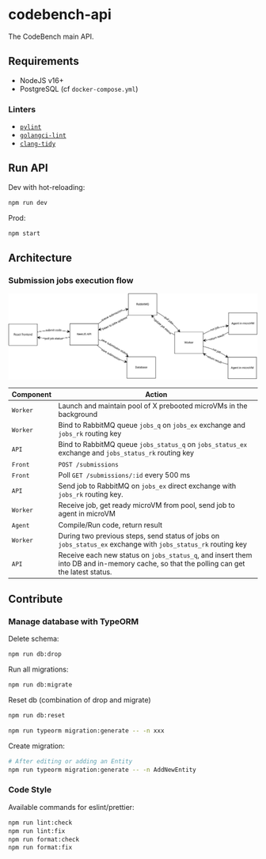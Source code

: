 # codebench-api

The CodeBench main API.

## Requirements

- NodeJS v16+
- PostgreSQL (cf `docker-compose.yml`)

### Linters

- [`pylint`](https://www.pylint.org/)
- [`golangci-lint`](https://github.com/golangci/golangci-lint)
- [`clang-tidy`](https://clang.llvm.org/extra/clang-tidy/)

## Run API

Dev with hot-reloading:

```sh
npm run dev
```

Prod:

```sh
npm start
```

## Architecture

### Submission jobs execution flow

![](./doc/assets/submission.svg)

| Component | Action                                                                                                                                  |
| --------- | --------------------------------------------------------------------------------------------------------------------------------------- |
| `Worker`  | Launch and maintain pool of X prebooted microVMs in the background                                                                      |
| `Worker`  | Bind to RabbitMQ queue `jobs_q` on `jobs_ex` exchange and `jobs_rk` routing key                                                         |
| `API`     | Bind to RabbitMQ queue `jobs_status_q` on `jobs_status_ex` exchange and `jobs_status_rk` routing key                                    |
| `Front`   | `POST /submissions`                                                                                                                     |
| `Front`   | Poll `GET /submissions/:id` every 500 ms                                                                                                |
| `API`     | Send job to RabbitMQ on `jobs_ex` direct exchange with `jobs_rk` routing key.                                                           |
| `Worker`  | Receive job, get ready microVM from pool, send job to agent in microVM                                                                  |
| `Agent`   | Compile/Run code, return result                                                                                                         |
| `Worker`  | During two previous steps, send status of jobs on `jobs_status_ex` exchange with `jobs_status_rk` routing key                           |
| `API`     | Receive each new status on `jobs_status_q`, and insert them into DB and in-memory cache, so that the polling can get the latest status. |

## Contribute

### Manage database with TypeORM

Delete schema:

```sh
npm run db:drop
```

Run all migrations:

```sh
npm run db:migrate
```

Reset db (combination of drop and migrate)

```sh
npm run db:reset
```

```sh
npm run typeorm migration:generate -- -n xxx
```

Create migration:

```sh
# After editing or adding an Entity
npm run typeorm migration:generate -- -n AddNewEntity
```

### Code Style

Available commands for eslint/prettier:

```sh
npm run lint:check
npm run lint:fix
npm run format:check
npm run format:fix
```
